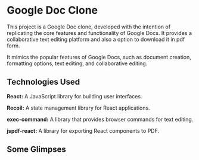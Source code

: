 # Google Doc Clone

This project is a Google Doc clone, developed with the intention of replicating the core features and functionality of Google Docs. It provides a collaborative text editing platform and also a option to download it in pdf form.

It mimics the popular features of Google Docs, such as document creation, formatting options, text editing, and collaborative editing.

## Technologies Used

**React:** A JavaScript library for building user interfaces.

**Recoil:** A state management library for React applications.

**exec-command:** A library that provides browser commands for text editing.

**jspdf-react:** A library for exporting React components to PDF.


## Some Glimpses




